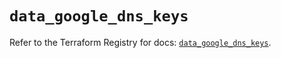 # `data_google_dns_keys`

Refer to the Terraform Registry for docs: [`data_google_dns_keys`](https://registry.terraform.io/providers/hashicorp/google/5.42.0/docs/data-sources/dns_keys).
